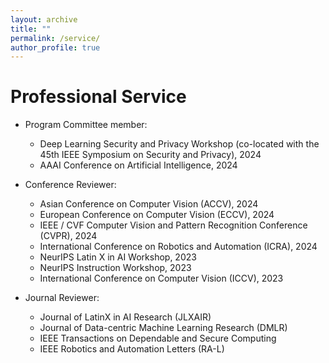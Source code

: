 ```yaml
---
layout: archive
title: ""
permalink: /service/
author_profile: true
---
```


Professional Service
======
* Program Committee member:
  * Deep Learning Security and Privacy Workshop (co-located with the 45th IEEE Symposium on Security and Privacy), 2024
  * AAAI Conference on Artificial Intelligence, 2024
 
* Conference Reviewer:
  * Asian Conference on Computer Vision (ACCV), 2024
  * European Conference on Computer Vision (ECCV), 2024
  * IEEE / CVF Computer Vision and Pattern Recognition Conference (CVPR), 2024
  * International Conference on Robotics and Automation (ICRA), 2024
  * NeurIPS Latin X in AI Workshop, 2023
  * NeurIPS Instruction Workshop, 2023
  * International Conference on Computer Vision (ICCV), 2023
  
* Journal Reviewer:
  * Journal of LatinX in AI Research (JLXAIR) 
  * Journal of Data-centric Machine Learning Research (DMLR)
  * IEEE Transactions on Dependable and Secure Computing
  * IEEE Robotics and Automation Letters (RA-L)
